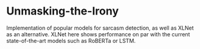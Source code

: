 # Unmasking-the-Irony
Implementation of popular models for sarcasm detection, as well as XLNet as an alternative. XLNet here shows performance on par with the current state-of-the-art models such as RoBERTa or LSTM. 
